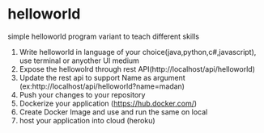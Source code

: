 # helloworld
simple helloworld program variant to teach different skills 
1. Write helloworld in language of your choice(java,python,c#,javascript), use terminal or anyother UI medium
2. Expose the hellowolrd through rest API(http://localhost/api/helloworld)
3. Update the rest api to support Name as argument (ex:http://localhost/api/helloworld?name=madan)
4. Push your changes to your repository
5. Dockerize your application (https://hub.docker.com/)
6. Create Docker Image and use and run the same on local
7. host your application into cloud (heroku)
